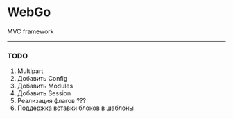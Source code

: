 # WebGo
MVC framework

---
### TODO
1. Multipart
2. Добавить Config
3. Добавить Modules
4. Добавить Session
5. Реализация флагов ???
6. Поддержка вставки блоков в шаблоны